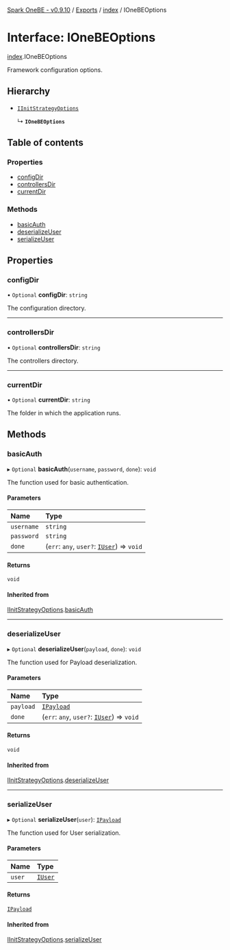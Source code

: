 [Spark OneBE - v0.9.10](../README.md) / [Exports](../modules.md) / [index](../modules/index.md) / IOneBEOptions

# Interface: IOneBEOptions

[index](../modules/index.md).IOneBEOptions

Framework configuration options.

## Hierarchy

- [`IInitStrategyOptions`](Authentication_Passport.IInitStrategyOptions.md)

  ↳ **`IOneBEOptions`**

## Table of contents

### Properties

- [configDir](index.IOneBEOptions.md#configdir)
- [controllersDir](index.IOneBEOptions.md#controllersdir)
- [currentDir](index.IOneBEOptions.md#currentdir)

### Methods

- [basicAuth](index.IOneBEOptions.md#basicauth)
- [deserializeUser](index.IOneBEOptions.md#deserializeuser)
- [serializeUser](index.IOneBEOptions.md#serializeuser)

## Properties

### configDir

• `Optional` **configDir**: `string`

The configuration directory.

___

### controllersDir

• `Optional` **controllersDir**: `string`

The controllers directory.

___

### currentDir

• `Optional` **currentDir**: `string`

The folder in which the application runs.

## Methods

### basicAuth

▸ `Optional` **basicAuth**(`username`, `password`, `done`): `void`

The function used for basic authentication.

#### Parameters

| Name | Type |
| :------ | :------ |
| `username` | `string` |
| `password` | `string` |
| `done` | (`err`: `any`, `user?`: [`IUser`](Authentication_IUser.IUser.md)) => `void` |

#### Returns

`void`

#### Inherited from

[IInitStrategyOptions](Authentication_Passport.IInitStrategyOptions.md).[basicAuth](Authentication_Passport.IInitStrategyOptions.md#basicauth)

___

### deserializeUser

▸ `Optional` **deserializeUser**(`payload`, `done`): `void`

The function used for Payload deserialization.

#### Parameters

| Name | Type |
| :------ | :------ |
| `payload` | [`IPayload`](Authentication_IPayload.IPayload.md) |
| `done` | (`err`: `any`, `user?`: [`IUser`](Authentication_IUser.IUser.md)) => `void` |

#### Returns

`void`

#### Inherited from

[IInitStrategyOptions](Authentication_Passport.IInitStrategyOptions.md).[deserializeUser](Authentication_Passport.IInitStrategyOptions.md#deserializeuser)

___

### serializeUser

▸ `Optional` **serializeUser**(`user`): [`IPayload`](Authentication_IPayload.IPayload.md)

The function used for User serialization.

#### Parameters

| Name | Type |
| :------ | :------ |
| `user` | [`IUser`](Authentication_IUser.IUser.md) |

#### Returns

[`IPayload`](Authentication_IPayload.IPayload.md)

#### Inherited from

[IInitStrategyOptions](Authentication_Passport.IInitStrategyOptions.md).[serializeUser](Authentication_Passport.IInitStrategyOptions.md#serializeuser)
